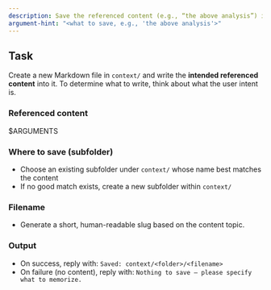 ```yaml
---
description: Save the referenced content (e.g., “the above analysis”) into context/ with a sensible folder and filename. No timestamps.
argument-hint: "<what to save, e.g., 'the above analysis'>"
---
```


## Task

Create a new Markdown file in `context/` and write the **intended referenced content** into it. To determine what to write, think about what the user intent is.

### Referenced content
$ARGUMENTS

### Where to save (subfolder)
- Choose an existing subfolder under `context/` whose name best matches the content
- If no good match exists, create a new subfolder within `context/`

### Filename
- Generate a short, human-readable slug based on the content topic.

### Output
- On success, reply with: `Saved: context/<folder>/<filename>`
- On failure (no content), reply with: `Nothing to save — please specify what to memorize.`
